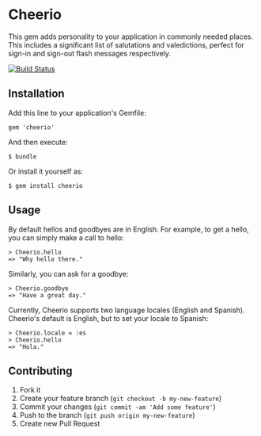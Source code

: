 # Cheerio

This gem adds personality to your application in commonly needed places. This includes a significant list of salutations and valedictions, perfect for sign-in and sign-out flash messages respectively.

[![Build Status](https://travis-ci.org/rochers/cheerio.png?branch=master)](https://travis-ci.org/rochers/cheerio)

## Installation

Add this line to your application's Gemfile:

    gem 'cheerio'

And then execute:

    $ bundle

Or install it yourself as:

    $ gem install cheerio

## Usage

By default hellos and goodbyes are in English. For example, to get a hello, you can simply make a call to hello:

    > Cheerio.hello
    => "Why hello there." 
    
Similarly, you can ask for a goodbye:

    > Cheerio.goodbye
    => "Have a great day."
    
Currently, Cheerio supports two language locales (English and Spanish). Cheerio's default is English, but to set your locale to Spanish:

    > Cheerio.locale = :es
    > Cheerio.hello
    => "Hola."

## Contributing

1. Fork it
2. Create your feature branch (`git checkout -b my-new-feature`)
3. Commit your changes (`git commit -am 'Add some feature'`)
4. Push to the branch (`git push origin my-new-feature`)
5. Create new Pull Request
